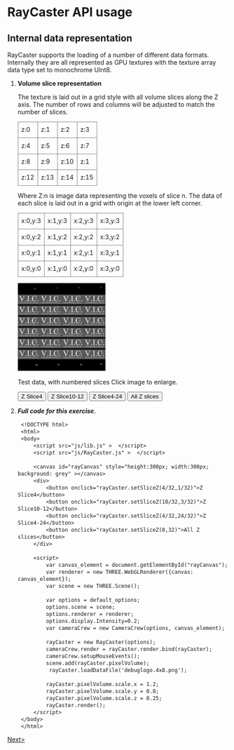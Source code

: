 RayCaster API usage
===================

Internal data representation
----------------------------


RayCaster supports the loading of a number of different data formats.
Internally they are all represented as GPU textures with the texture array
data type set to monochrome UInt8. 

1. **Volume slice representation**

    The texture is laid out in a grid style with all volume slices along
    the Z axis. The number of rows and columns will be adjusted to match
    the number of slices.

    <table>
        <tr>
            <td>z:0</td><td>z:1</td><td>z:2</td><td>z:3</td>
        </tr>
        <tr>
            <td>z:4</td><td>z:5</td><td>z:6</td><td>z:7</td>
        </tr>
        <tr>
            <td>z:8</td><td>z:9</td><td>z:10</td><td>z:1</td>
        </tr>
        <tr>
            <td>z:12</td><td>z:13</td><td>z:14</td><td>z:15</td>
        </tr>
    </table>

    Where Z:n is image data representing the voxels of slice n. The data of each
    slice is laid out in a grid with origin at the lower left corner.
    
    <table id='voxdata'>
        <tr>
            <td>x:0,y:3</td><td>x:1,y:3</td><td>x:2,y:3</td><td>x:3,y:3</td>
        </tr>
        <tr>
            <td>x:0,y:2</td><td>x:1,y:2</td><td>x:2,y:2</td><td>x:3,y:2</td>
        </tr>
        <tr>
            <td>x:0,y:1</td><td>x:1,y:1</td><td>x:2,y:1</td><td>x:3,y:1</td>
        </tr>
        <tr>
            <td>x:0,y:0</td><td>x:1,y:0</td><td>x:2,y:0</td><td>x:3,y:0</td>
        </tr>
    </table> 

    <a href='data/debuglogo.4x8.png' target="_blank">
        <img src='data/debuglogo.4x8.png' width='200' height='200' > 
    </a>
    
    Test data, with numbered slices Click image to enlarge.
    
    <canvas id="rayCanvas" style="height:300px; width:300px; background: grey" ></canvas>
    <div>
    <button onclick="rayCaster.setSliceZ(4/32,1/32)">Z Slice4</button>
    <button onclick="rayCaster.setSliceZ(10/32,3/32)">Z Slice10-12</button>
    <button onclick="rayCaster.setSliceZ(4/32,24/32)">Z Slice4-24</button>
    <button onclick="rayCaster.setSliceZ(0,32)">All Z slices</button></div>

2. ***Full code for this exercise.*** 

        <!DOCTYPE html> 
        <html> 
        <body> 
            <script src="js/lib.js" >  </script>
            <script src="js/RayCaster.js" >  </script>

            <canvas id="rayCanvas" style="height:300px; width:300px; background: grey" ></canvas>
            <div> 
                <button onclick="rayCaster.setSliceZ(4/32,1/32)">Z Slice4</button> 
                <button onclick="rayCaster.setSliceZ(10/32,3/32)">Z Slice10-12</button> 
                <button onclick="rayCaster.setSliceZ(4/32,24/32)">Z Slice4-24</button>
                <button onclick="rayCaster.setSliceZ(0,32)">All Z slices</button>
            </div>

            <script>
                var canvas_element = document.getElementById("rayCanvas");
                var renderer = new THREE.WebGLRenderer({canvas: canvas_element});
                var scene = new THREE.Scene();

                var options = default_options;
                options.scene = scene;
                options.renderer = renderer;
                options.display.Intensity=0.2;
                var cameraCrew = new CameraCrew(options, canvas_element);

                rayCaster = new RayCaster(options);
                cameraCrew.render = rayCaster.render.bind(rayCaster);
                cameraCrew.setupMouseEvents();
                scene.add(rayCaster.pixelVolume);
                 rayCaster.loadDataFile('debuglogo.4x8.png');       

                rayCaster.pixelVolume.scale.x = 1.2;
                rayCaster.pixelVolume.scale.y = 0.8;
                rayCaster.pixelVolume.scale.z = 0.25;
                rayCaster.render();
            </script>   
        </body> 
        </html> 

<a href="./api_use_2.2.html">Next></a>

<style>
    td{
        border: 1px solid grey;
        width: 30px;
        height: 30px;
    }
</style>
<script src="../../../js/lib.js"  ></script>
<script src="../../../js/RayCaster.js"></script>
<script>
    var canvas_element = document.getElementById("rayCanvas");
    var renderer = new THREE.WebGLRenderer({canvas: canvas_element});
    var scene = new THREE.Scene();

    var options = default_options;
    options.scene = scene;
 options.URLroot="../../../";
    options.renderer = renderer;
    options.display.Intensity=0.2;
    var cameraCrew = new CameraCrew(options, canvas_element);

    rayCaster = new RayCaster(options);
    cameraCrew.render = rayCaster.render.bind(rayCaster);
    cameraCrew.setupMouseEvents();
    scene.add(rayCaster.pixelVolume);
     rayCaster.loadDataFile('debuglogo.4x8.png');       

    rayCaster.pixelVolume.scale.x = 1.2;
    rayCaster.pixelVolume.scale.y = 0.8;
    rayCaster.pixelVolume.scale.z = 0.25;
    rayCaster.render();
</script>
